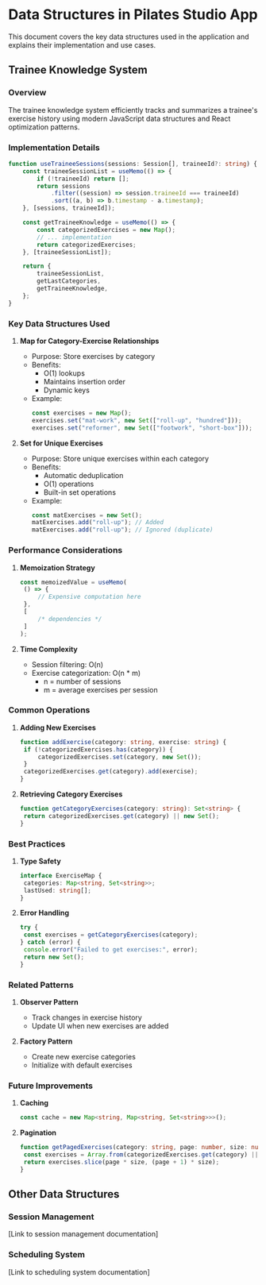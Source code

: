 # Data Structures in Pilates Studio App

This document covers the key data structures used in the application and explains their implementation and use cases.

## Trainee Knowledge System

### Overview

The trainee knowledge system efficiently tracks and summarizes a trainee's exercise history using modern JavaScript data structures and React optimization patterns.

### Implementation Details

```typescript
function useTraineeSessions(sessions: Session[], traineeId?: string) {
	const traineeSessionList = useMemo(() => {
		if (!traineeId) return [];
		return sessions
			.filter((session) => session.traineeId === traineeId)
			.sort((a, b) => b.timestamp - a.timestamp);
	}, [sessions, traineeId]);

	const getTraineeKnowledge = useMemo(() => {
		const categorizedExercises = new Map();
		// ... implementation
		return categorizedExercises;
	}, [traineeSessionList]);

	return {
		traineeSessionList,
		getLastCategories,
		getTraineeKnowledge,
	};
}
```

### Key Data Structures Used

1. **Map for Category-Exercise Relationships**

   - Purpose: Store exercises by category
   - Benefits:
     - O(1) lookups
     - Maintains insertion order
     - Dynamic keys
   - Example:
     ```typescript
     const exercises = new Map();
     exercises.set("mat-work", new Set(["roll-up", "hundred"]));
     exercises.set("reformer", new Set(["footwork", "short-box"]));
     ```

2. **Set for Unique Exercises**
   - Purpose: Store unique exercises within each category
   - Benefits:
     - Automatic deduplication
     - O(1) operations
     - Built-in set operations
   - Example:
     ```typescript
     const matExercises = new Set();
     matExercises.add("roll-up"); // Added
     matExercises.add("roll-up"); // Ignored (duplicate)
     ```

### Performance Considerations

1. **Memoization Strategy**

   ```typescript
   const memoizedValue = useMemo(
   	() => {
   		// Expensive computation here
   	},
   	[
   		/* dependencies */
   	]
   );
   ```

2. **Time Complexity**
   - Session filtering: O(n)
   - Exercise categorization: O(n \* m)
     - n = number of sessions
     - m = average exercises per session

### Common Operations

1. **Adding New Exercises**

   ```typescript
   function addExercise(category: string, exercise: string) {
   	if (!categorizedExercises.has(category)) {
   		categorizedExercises.set(category, new Set());
   	}
   	categorizedExercises.get(category).add(exercise);
   }
   ```

2. **Retrieving Category Exercises**
   ```typescript
   function getCategoryExercises(category: string): Set<string> {
   	return categorizedExercises.get(category) || new Set();
   }
   ```

### Best Practices

1. **Type Safety**

   ```typescript
   interface ExerciseMap {
   	categories: Map<string, Set<string>>;
   	lastUsed: string[];
   }
   ```

2. **Error Handling**
   ```typescript
   try {
   	const exercises = getCategoryExercises(category);
   } catch (error) {
   	console.error("Failed to get exercises:", error);
   	return new Set();
   }
   ```

### Related Patterns

1. **Observer Pattern**

   - Track changes in exercise history
   - Update UI when new exercises are added

2. **Factory Pattern**
   - Create new exercise categories
   - Initialize with default exercises

### Future Improvements

1. **Caching**

   ```typescript
   const cache = new Map<string, Map<string, Set<string>>>();
   ```

2. **Pagination**
   ```typescript
   function getPagedExercises(category: string, page: number, size: number) {
   	const exercises = Array.from(categorizedExercises.get(category) || []);
   	return exercises.slice(page * size, (page + 1) * size);
   }
   ```

## Other Data Structures

### Session Management

[Link to session management documentation]

### Scheduling System

[Link to scheduling system documentation]
